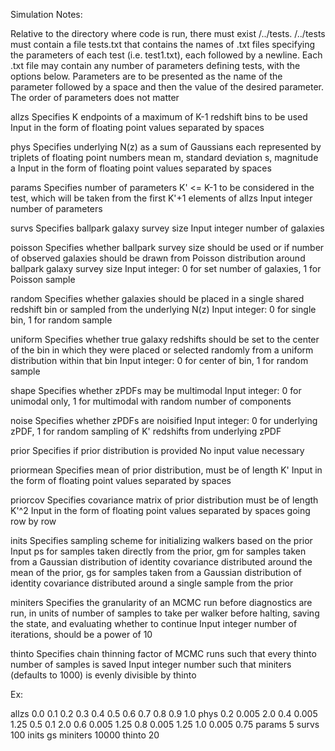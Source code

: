 Simulation Notes:

Relative to the directory where code is run, there must exist /../tests.
/../tests must contain a file tests.txt that contains the names of .txt files specifying the parameters of each test (i.e. test1.txt), each followed by a newline.
Each .txt file may contain any number of parameters defining tests, with the options below.  Parameters are to be presented as the name of the parameter followed by a space and then the value of the desired parameter.  The order of parameters does not matter

allzs
  Specifies K endpoints of a maximum of K-1 redshift bins to be used
  Input in the form of floating point values separated by spaces

phys
  Specifies underlying N(z) as a sum of Gaussians each represented by triplets of floating point numbers mean m, standard deviation s, magnitude a
  Input in the form of floating point values separated by spaces

params
  Specifies number of parameters K' <= K-1 to be considered in the test, which will be taken from the first K'+1 elements of allzs
  Input integer number of parameters

survs
  Specifies ballpark galaxy survey size
  Input integer number of galaxies

poisson
  Specifies whether ballpark survey size should be used or if number of observed galaxies should be drawn from Poisson distribution around ballpark galaxy survey size
  Input integer: 0 for set number of galaxies, 1 for Poisson sample

random
  Specifies whether galaxies should be placed in a single shared redshift bin or sampled from the underlying N(z)
  Input integer: 0 for single bin, 1 for random sample

uniform
  Specifies whether true galaxy redshifts should be set to the center of the bin in which they were placed or selected randomly from a uniform distribution within that bin
  Input integer: 0 for center of bin, 1 for random sample

shape
  Specifies whether zPDFs may be multimodal
  Input integer: 0 for unimodal only, 1 for multimodal with random number of components

noise
  Specifies whether zPDFs are noisified
  Input integer: 0 for underlying zPDF, 1 for random sampling of K' redshifts from underlying zPDF

prior
  Specifies if prior distribution is provided
  No input value necessary

priormean
  Specifies mean of prior distribution, must be of length K'
  Input in the form of floating point values separated by spaces

priorcov
  Specifies covariance matrix of prior distribution must be of length K'^2
  Input in the form of floating point values separated by spaces going row by row

inits
  Specifies sampling scheme for initializing walkers based on the prior
  Input ps for samples taken directly from the prior, gm for samples taken from a Gaussian distribution of identity covariance distributed around the mean of the prior, gs for samples taken from a Gaussian distribution of identity covariance distributed around a single sample from the prior

miniters
  Specifies the granularity of an MCMC run before diagnostics are run, in units of number of samples to take per walker before halting, saving the state, and evaluating whether to continue
  Input integer number of iterations, should be a power of 10

thinto
  Specifies chain thinning factor of MCMC runs such that every thinto number of samples is saved
  Input integer number such that miniters (defaults to 1000) is evenly divisible by thinto

Ex:

allzs 0.0 0.1 0.2 0.3 0.4 0.5 0.6 0.7 0.8 0.9 1.0
phys 0.2 0.005 2.0 0.4 0.005 1.25 0.5 0.1 2.0 0.6 0.005 1.25 0.8 0.005 1.25 1.0 0.005 0.75
params 5
survs 100
inits gs
miniters 10000
thinto 20